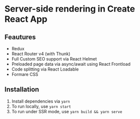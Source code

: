 # Server-side rendering in Create React App

## Feautures

- Redux
- React Router v4 (with Thunk)
- Full Custom SEO support via React Helmet
- Preloaded page data via async/await using React Frontload
- Code splitting via React Loadable
- Formare CSS

## Installation

1.  Install dependencies via `yarn`
2.  To run locally, use `yarn start`
3.  To run under SSR mode, use `yarn build && yarn serve`
